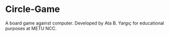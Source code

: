 # Circle-Game
A board game against computer. Developed by Ata B. Yargıç for educational purposes at METU NCC.
